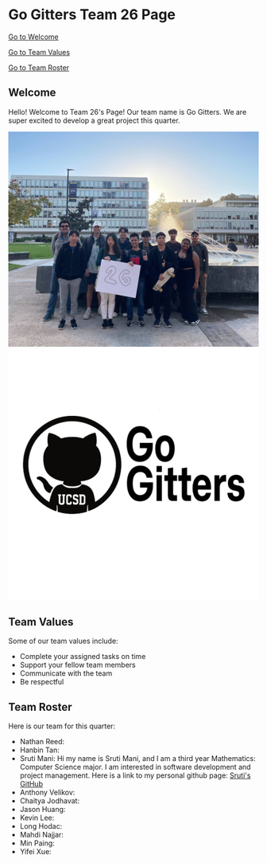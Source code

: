 # Go Gitters Team 26 Page

[Go to Welcome](#welcome)

[Go to Team Values](#team-values)

[Go to Team Roster](#team-roster)

## Welcome
Hello! Welcome to Team 26's Page! Our team name is Go Gitters. We are super excited to develop a great project this quarter.

![Team Image](./teambonding.jpg)
![Team Logo](./branding.png)

## Team Values
Some of our team values include: 

- Complete your assigned tasks on time
- Support your fellow team members 
- Communicate with the team
- Be respectful

## Team Roster
Here is our team for this quarter:

- Nathan Reed: 
- Hanbin Tan:
- Sruti Mani: Hi my name is Sruti Mani, and I am a third year Mathematics: Computer Science major. I am interested in software development and project management. Here is a link to my personal github page: [Sruti's GitHub](https://github.com/srutimani)
- Anthony Velikov:
- Chaitya Jodhavat:
- Jason Huang:
- Kevin Lee:
- Long Hodac:
- Mahdi Najjar: 
- Min Paing:
- Yifei Xue: 
